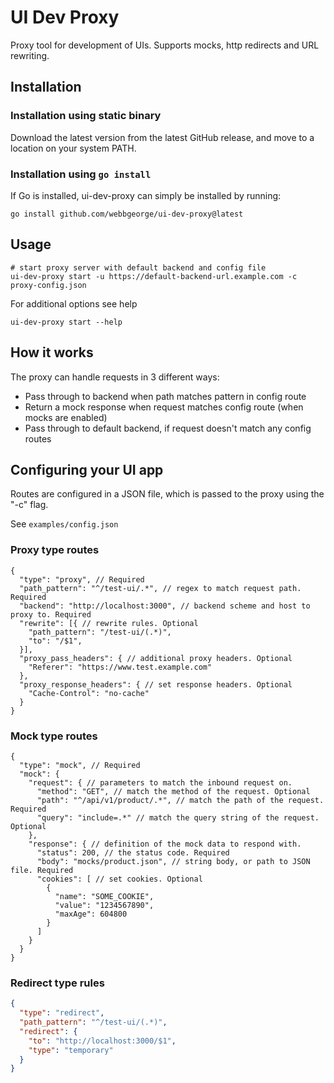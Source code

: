 # UI Dev Proxy

Proxy tool for development of UIs. Supports mocks, http redirects and URL rewriting.

## Installation

### Installation using static binary

Download the latest version from the latest GitHub release, and move to a location on your system PATH.

### Installation using `go install`

If Go is installed, ui-dev-proxy can simply be installed by running:

```
go install github.com/webbgeorge/ui-dev-proxy@latest
```

## Usage

```
# start proxy server with default backend and config file
ui-dev-proxy start -u https://default-backend-url.example.com -c proxy-config.json
```

For additional options see help

```
ui-dev-proxy start --help
```

## How it works

The proxy can handle requests in 3 different ways:

* Pass through to backend when path matches pattern in config route
* Return a mock response when request matches config route (when mocks are enabled)
* Pass through to default backend, if request doesn't match any config routes

## Configuring your UI app

Routes are configured in a JSON file, which is passed to the proxy using the "-c" flag.

See `examples/config.json`

### Proxy type routes

```
{
  "type": "proxy", // Required
  "path_pattern": "^/test-ui/.*", // regex to match request path. Required
  "backend": "http://localhost:3000", // backend scheme and host to proxy to. Required
  "rewrite": [{ // rewrite rules. Optional
    "path_pattern": "/test-ui/(.*)",
    "to": "/$1",
  }],
  "proxy_pass_headers": { // additional proxy headers. Optional
    "Referer": "https://www.test.example.com"
  },
  "proxy_response_headers": { // set response headers. Optional
    "Cache-Control": "no-cache"
  }
}
```

### Mock type routes

```
{
  "type": "mock", // Required
  "mock": {
    "request": { // parameters to match the inbound request on.
      "method": "GET", // match the method of the request. Optional
      "path": "^/api/v1/product/.*", // match the path of the request. Required
      "query": "include=.*" // match the query string of the request. Optional
    },
    "response": { // definition of the mock data to respond with.
      "status": 200, // the status code. Required
      "body": "mocks/product.json", // string body, or path to JSON file. Required
      "cookies": [ // set cookies. Optional
        {
          "name": "SOME_COOKIE",
          "value": "1234567890",
          "maxAge": 604800
        }
      ]
    }
  }
}
```

### Redirect type rules

```json
{
  "type": "redirect",
  "path_pattern": "^/test-ui/(.*)",
  "redirect": {
    "to": "http://localhost:3000/$1",
    "type": "temporary"
  }
}
```
